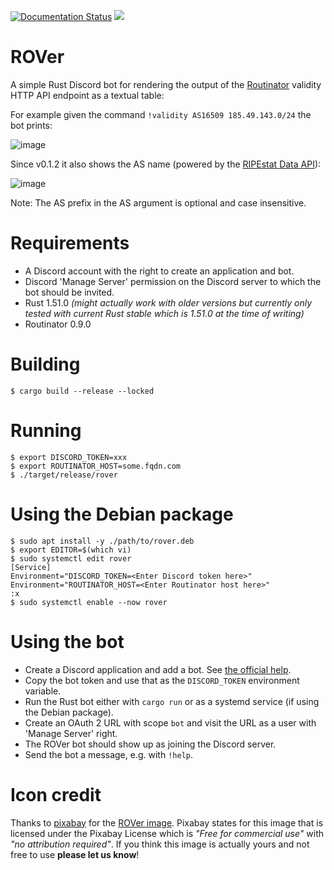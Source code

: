 [![Documentation Status](https://readthedocs.org/projects/rpki/badge/?version=latest)](https://rpki.readthedocs.io/en/latest/?badge=latest)
[![](https://img.shields.io/discord/818584154278199396?label=rpki%20on%20discord&logo=discord)](https://discord.gg/8dvKB5Ykhy)

# ROVer

A simple Rust Discord bot for rendering the output of the [Routinator](https://nlnetlabs.nl/projects/rpki/routinator/) validity HTTP API endpoint as a textual table:

For example given the command `!validity AS16509 185.49.143.0/24` the bot prints:

![image](https://user-images.githubusercontent.com/3304436/114357357-f0e3c200-9b71-11eb-98c0-822eeb22a99e.png)

Since v0.1.2 it also shows the AS name (powered by the [RIPEstat Data API](https://stat.ripe.net/docs/data_api)):

![image](https://user-images.githubusercontent.com/3304436/114722410-128fa580-9d3a-11eb-9f35-eeba4eeace00.png)

Note: The AS prefix in the AS argument is optional and case insensitive.

# Requirements

- A Discord account with the right to create an application and bot.
- Discord 'Manage Server' permission on the Discord server to which the bot should be invited.
- Rust 1.51.0 _(might actually work with older versions but currently only tested with current Rust stable which is 1.51.0 at the time of writing)_
- Routinator 0.9.0

# Building

```
$ cargo build --release --locked
```

# Running

```
$ export DISCORD_TOKEN=xxx
$ export ROUTINATOR_HOST=some.fqdn.com
$ ./target/release/rover
```

# Using the Debian package

```
$ sudo apt install -y ./path/to/rover.deb
$ export EDITOR=$(which vi)
$ sudo systemctl edit rover
[Service]
Environment="DISCORD_TOKEN=<Enter Discord token here>"
Environment="ROUTINATOR_HOST=<Enter Routinator host here>"
:x
$ sudo systemctl enable --now rover
```

# Using the bot

- Create a Discord application and add a bot. See [the official help](https://discord.com/developers/docs/topics/oauth2#bots).
- Copy the bot token and use that as the `DISCORD_TOKEN` environment variable.
- Run the Rust bot either with `cargo run` or as a systemd service (if using the Debian package).
- Create an OAuth 2 URL with scope `bot` and visit the URL as a user with 'Manage Server' right.
- The ROVer bot should show up as joining the Discord server.
- Send the bot a message, e.g. with `!help`.

# Icon credit

Thanks to [pixabay](https://pixabay.com/) for the [ROVer image](https://pixabay.com/illustrations/dog-male-animal-comic-hybrid-pet-4524609/). Pixabay states for this image that is licensed under the Pixabay License which is _"Free for commercial use"_ with _"no attribution required"_. If you think this image is actually yours and not free to use **please let us know**!
